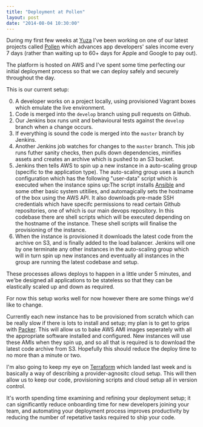 ```yaml
---
title: "Deployment at Pollen"
layout: post
date: "2014-08-04 10:30:00"
---
```


During my first few weeks at [Yuza](http://yuza.com) I've been working on one of our latest projects called [Pollen](http://pollen.vc/) which advances app developers' sales income every 7 days (rather than waiting up to 60+ days for Apple and Google to pay out).

The platform is hosted on AWS and I've spent some time perfecting our initial deployment process so that we can deploy safely and securely throughout the day.

This is our current setup:

0. A developer works on a project locally, using provisioned Vagrant boxes which emulate the live environment.
0. Code is merged into the `develop` branch using pull requests on Github.
0. Our Jenkins box runs unit and behavioural tests against the `develop` branch when a change occurs.
0. If everything is sound the code is merged into the `master` branch by Jenkins.
0. Another Jenkins job watches for changes to the `master` branch. This job runs futher sanity checks, then pulls down dependencies, minifies assets and creates an archive which is pushed to an S3 bucket.
0. Jenkins then tells AWS to spin up a new instance in a auto-scaling group (specific to the application type). The auto-scaling group uses a launch configuration which has the following "user-data" script which is executed when the instance spins up:<script src="https://gist.github.com/alexbilbie/9ca5842e2284717b0ede.js"></script>The script installs [Ansible](http://ansible.com) and some other basic system utitilies, and automagically sets the hostname of the box using the AWS API. It also downloads pre-made SSH credentials which have specifc permissions to read certain Github repositories, one of which is our main devops repository. In this codebase there are shell scripts which will be executed depending on the hostname of the instance. These shell scripts will finalise the provisioning of the instance.
0. When the instance is provisioned it downloads the latest code from the archive on S3, and is finally added to the load balancer. Jenkins will one by one terminate any other instances in the auto-scaling group which will in turn spin up new instances and eventually all instances in the group are running the latest codebase and setup.

These processes allows deploys to happen in a little under 5 minutes, and we'be designed all applications to be stateless so that they can be elastically scaled up and down as required.

For now this setup works well for now however there are some things we'd like to change.

Currently each new instance has to be provisioned from scratch which can be really slow if there is lots to install and setup; my plan is to get to grips with [Packer](http://packer.io). This will allow us to bake AWS AMI images seperately with all the appropriate software installed and configured. New instances will use these AMIs when they spin up, and so all that is required is to download the latest code archive from S3. Hopefully this should reduce the deploy time to no more than a minute or two.

I'm also going to keep my eye on [Terraform](http://terraform.io/) which landed last week and is basically a way of describing a provider-agnositc cloud setup. This will then allow us to keep our code, provisioning scripts and cloud setup all in version control.

It's worth spending time examining and refining your deployment setup; it can significantly reduce onboarding time for new developers joining your team, and automating your deployment process improves productivity by reducing the number of repetative tasks required to ship your code.